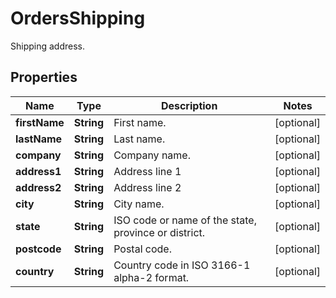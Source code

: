 

# OrdersShipping

Shipping address.

## Properties

Name | Type | Description | Notes
------------ | ------------- | ------------- | -------------
**firstName** | **String** | First name. |  [optional]
**lastName** | **String** | Last name. |  [optional]
**company** | **String** | Company name. |  [optional]
**address1** | **String** | Address line 1 |  [optional]
**address2** | **String** | Address line 2 |  [optional]
**city** | **String** | City name. |  [optional]
**state** | **String** | ISO code or name of the state, province or district. |  [optional]
**postcode** | **String** | Postal code. |  [optional]
**country** | **String** | Country code in ISO 3166-1 alpha-2 format. |  [optional]




